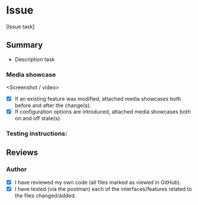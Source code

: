# Issue

[Issue task]

## Summary

- Description task

### Media showcase

<Screenshot / video>

- [x] If an existing feature was modified, attached media showcases both before and after the change(s).
- [x] If configuration options are introduced, attached media showcases both on and off state(s).

### Testing instructions:

## Reviews

### Author

- [x] I have reviewed my own code (all files marked as viewed in GitHub).
- [x] I have tested (via the postman) each of the interfaces/features related to the files changed/added.
